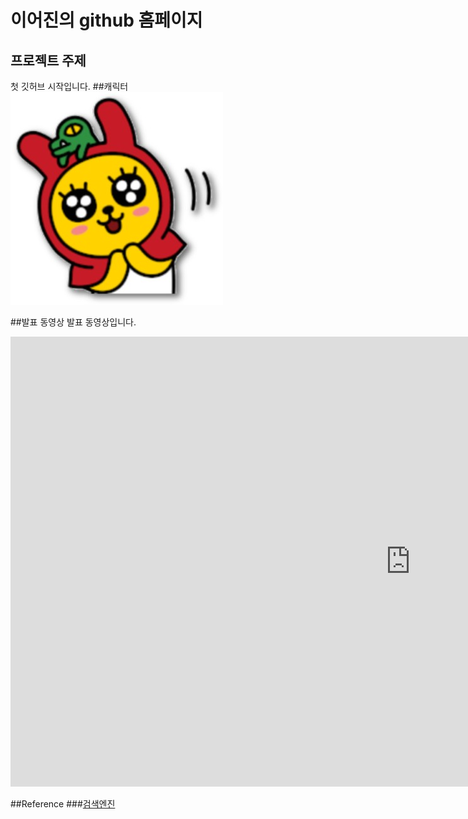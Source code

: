 # 이어진의 github 홈페이지
## 프로젝트 주제
첫 깃허브 시작입니다.
##캐릭터
<img src="무지.jpg"/><br>


##발표 동영상
발표 동영상입니다.

<iframe width="1280" height="720" src="https://www.youtube.com/embed/1uoCMViy_NI" frameborder="0" allow="accelerometer; autoplay; clipboard-write; encrypted-media; gyroscope; picture-in-picture" allowfullscreen></iframe>

##Reference
###[검색엔진](https://naver.com)
